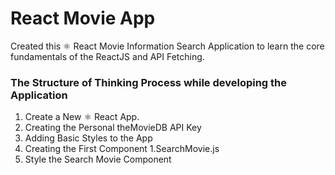 # React Movie App

Created this ⚛️ React Movie Information Search Application to learn the core fundamentals of the ReactJS and API Fetching.

### The Structure of Thinking Process while developing the Application

1. Create a New ⚛️ React App.
1. Creating the Personal theMovieDB API Key
1. Adding Basic Styles to the App
1. Creating the First Component
   1.SearchMovie.js
1. Style the Search Movie Component

